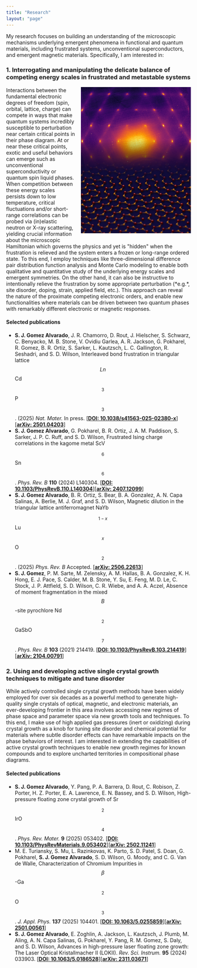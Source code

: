 ```yaml
---
title: "Research"
layout: "page"
---
```


My research focuses on building an understanding of the microscopic mechanisms underlying emergent phenomena in functional and quantum materials, including frustrated systems, unconventional superconductors, and emergent magnetic materials. Specifically, I am interested in:


### 1. Interrogating and manipulating the delicate balance of competing energy scales in frustrated and metastable systems
<img style="float:right; padding-left: 1rem; padding-bottom: 1rem; width: 300px" src="img/133_cover.png">
Interactions between the fundamental electronic degrees of freedom (spin, orbital, lattice, charge) can compete in ways that make quantum systems incredibly susceptible to perturbation near certain critical points in their phase diagram. At or near these critical points, exotic and useful behaviors can emerge such as unconventional superconductivity or quantum spin liquid phases. When competition between these energy scales persists down to low temperature, critical fluctuations and/or short-range correlations can be probed via (in)elastic neutron or X-ray scattering, yielding crucial information about the microscopic Hamiltonian which governs the physics and yet is "hidden" when the frustration is relieved and the system enters a frozen or long-range ordered state. To this end, I employ techniques like three-dimensional difference pair distribution function analysis and Monte Carlo modeling to enable both qualitative and quantitative study of the underlying energy scales and emergent symmetries. On the other hand, it can also be instructive to intentionally relieve the frustration by some appropriate perturbation (*e.g.*, site disorder, doping, strain, applied field, etc.). This approach can reveal the nature of the  proximate competing electronic orders, and enable new functionalities where materials can be driven between two quantum phases with remarkably different electronic or magnetic responses.

#### Selected publications
- **S. J. Gomez Alvarado**, J. R. Chamorro, D. Rout, J. Hielscher, S. Schwarz, C. Benyacko, M. B. Stone, V. Ovidiu Garlea, A. R. Jackson, G. Pokharel, R. Gomez, B. R. Ortiz, S. Sarker, L. Kautzsch, L. C. Gallington, R.  Seshadri, and S. D. Wilson, Interleaved bond frustration in triangular lattice $$Ln$$Cd$$_3$$P$$_3$$. (2025) *Nat. Mater.* In press. [[**DOI: 10.1038/s41563-025-02380-x**](https://doi.org/10.1038/s41563-025-02380-x)\]\[[**arXiv: 2501.04203**](https://arxiv.org/abs/2501.04203)\]
- **S. J. Gomez Alvarado**, G. Pokharel, B. R. Ortiz, J. A. M. Paddison, S. Sarker, J. P. C. Ruff, and S. D. Wilson, Frustrated Ising charge correlations in the kagome metal ScV$$_6$$Sn$$_6$$. *Phys. Rev. B* **110** (2024) L140304. \[[**DOI: 10.1103/PhysRevB.110.L140304**](https://doi.org/10.1103/PhysRevB.110.L140304)\]\[[**arXiv: 2407.12099**](https://arxiv.org/abs/2407.12099)\]
- **S. J. Gomez Alvarado**, B. R. Ortiz, S. Bear, B. A. Gonzalez, A. N. Capa Salinas, A. Berlie, M. J. Graf, and S. D. Wilson, Magnetic dilution in the triangular lattice antiferromagnet NaYb$$_{1-x}$$Lu$$_x$$O$$_2$$. (2025) *Phys. Rev. B* Accepted. \[[**arXiv: 2506.22613**](https://arxiv.org/abs/2506.22613)\]
- **S. J. Gomez**, P. M. Sarte, M. Zelensky, A. M. Hallas, B. A. Gonzalez, K. H. Hong, E. J. Pace, S. Calder, M. B. Stone, Y. Su, E. Feng, M. D. Le, C. Stock, J. P. Attfield, S. D. Wilson, C. R. Wiebe, and A. A. Aczel, Absence of moment fragmentation in the mixed $$B$$-site pyrochlore Nd$$_2$$GaSbO$$_7$$. *Phys. Rev. B* **103** (2021) 214419. \[[**DOI: 10.1103/PhysRevB.103.214419**](https://doi.org/10.1103/PhysRevB.103.214419)\]\[[**arXiv: 2104.00791**](https://arxiv.org/abs/2104.00791)\]

### 2. Using and developing active single crystal growth techniques to mitigate and tune disorder
While actively controlled single crystal growth methods have been widely employed for over six decades as a powerful method to generate high-quality single crystals of optical, magnetic, and electronic materials, an ever-developing frontier in this area involves accessing new regimes of phase space and parameter space via new growth tools and techniques. To this end, I make use of high applied gas pressures (inert or oxidizing) during crystal growth as a knob for tuning site disorder and chemical potential for materials where subtle disorder effects can have remarkable impacts on the phase behaviors of interest. I am interested in extending the capabilities of active crystal growth techniques to enable new growth regimes for known compounds and to explore uncharted territories in compositional phase diagrams.

#### Selected publications
- **S. J. Gomez Alvarado**, Y. Pang, P. A. Barrera, D. Rout, C. Robison, Z. Porter, H. Z. Porter, E. A. Lawrence, E. N. Bassey, and S. D. Wilson, High-pressure floating zone crystal growth of Sr$$_2$$IrO$$_4$$. *Phys. Rev. Mater.* **9** (2025) 053402. \[[**DOI: 10.1103/PhysRevMaterials.9.053402**](https://doi.org/10.1103/PhysRevMaterials.9.053402)\]\[[**arXiv: 2502.11241**](https://arxiv.org/abs/2502.11241)\] 
- M. E. Turiansky, S. Mu, L. Razinkovas, K. Parto, S. D. Patel, S. Doan, G. Pokharel, **S. J. Gomez Alvarado**, S. D. Wilson, G. Moody, and C. G. Van de Walle, Characterization of Chromium Impurities in $$\beta$$-Ga$$_2$$O$$_3$$. *J. Appl. Phys.* **137** (2025) 104401. \[[**DOI: 10.1063/5.0255859**](https://doi.org/10.1063/5.0255859)\]\[[**arXiv: 2501.00561**](https://arxiv.org/abs/2501.00561)\]
- **S. J. Gomez Alvarado**, E. Zoghlin, A. Jackson, L. Kautzsch, J. Plumb, M. Aling, A. N. Capa Salinas, G. Pokharel, Y. Pang, R. M. Gomez, S. Daly, and S. D. Wilson, Advances in high-pressure laser floating zone growth: The Laser Optical Kristallmacher II (LOKII). *Rev. Sci. Instrum.* **95** (2024) 033903. \[[**DOI: 10.1063/5.0186528**](https://doi.org/10.1063/5.0186528)\]\[[**arXiv: 2311.03671**](https://arxiv.org/abs/2311.03671)\]

<!-- ### 3. Investigating transport and other phase behaviors in emergent magnetic materials -->
